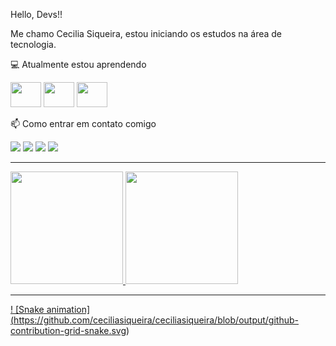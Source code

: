 Hello, Devs!!
<p>Me chamo Cecilia Siqueira, estou iniciando os estudos na área de tecnologia.</p>


:computer: Atualmente estou aprendendo
<div>
  <img src="https://cdn.jsdelivr.net/gh/devicons/devicon@latest/icons/javascript/javascript-original.svg" width="49" height="40" />
  <img src="https://cdn.jsdelivr.net/gh/devicons/devicon@latest/icons/html5/html5-plain-wordmark.svg" width="49" height="40" />
  <img src="https://cdn.jsdelivr.net/gh/devicons/devicon@latest/icons/css3/css3-plain-wordmark.svg" width="49" height="40" />
</div>



📫 Como entrar em contato comigo

<div>
<a href="https://www.youtube.com/@Cecilia.Siqueira" target="_blank"><img loading="lazy" src="https://img.shields.io/badge/YouTube-FF0000?style=for-the-badge&logo=youtube&logoColor=white" target="_blank"></a>
<a href="[https://instagram.com/seu-usuário-instagram-aqui](https://www.instagram.com/cecii.siqueira/)" target="_blank"><img loading="lazy" src="https://img.shields.io/badge/-Instagram-%23E4405F?style=for-the-badge&logo=instagram&logoColor=white" target="_blank"></a>
<a href = "mailto:cs.designerg@gmail.com"><img loading="lazy" src="https://img.shields.io/badge/Gmail-D14836?style=for-the-badge&logo=gmail&logoColor=white" target="_blank"></a>
<a href="[https://www.linkedin.com/in/seu-usuário-linkedln-aqui](https://www.linkedin.com/in/cecisiqueira/)" target="_blank"><img loading="lazy" src="https://img.shields.io/badge/-LinkedIn-%230077B5?style=for-the-badge&logo=linkedin&logoColor=white" target="_blank"></a>   
</div>

----------------------------------------------

<div>
<a href="https://github.com/ceciliasiqueira">
<img loading="lazy" height="180em" src="https://github-readme-stats.vercel.app/api/top-langs/?username=ceciliasiqueira&layout=compact&langs_count=7&theme=dracula"/>
<img loading="lazy" height="180em" src="https://github-readme-stats.vercel.app/api?username=ceciliasiqueira&show_icons=true&theme=dracula&include_all_commits=true&count_private=true"/>
</div>

---------------------------------------------

! [Snake animation] (https://github.com/ceciliasiqueira/ceciliasiqueira/blob/output/github-contribution-grid-snake.svg)
